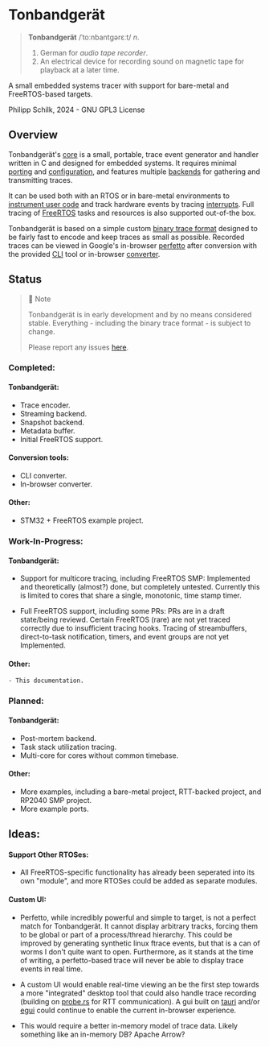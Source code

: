 # Tonbandgerät

> **Tonbandgerät** /ˈtoːnbantɡərɛːt/ _n_.
>
> 1) German for _audio tape recorder_.
> 2) An electrical device for recording sound on magnetic tape for playback at a later time.

A small embedded systems tracer with support for bare-metal and FreeRTOS-based targets.

Philipp Schilk, 2024 - GNU GPL3 License

## Overview
Tonbandgerät's [core](https://github.com/schilkp/Tonbandgeraet/tree/main/tband) is a small, portable, trace event generator
and handler written in C and designed for embedded systems. It requires minimal [porting](./porting.md) and [configuration](./config.md),
and features multiple [backends](./handling.md) for gathering and transmitting traces.

It can be used both with an RTOS or in bare-metal environments to [instrument user code](./evtmarkers.md) and track hardware events by tracing [interrupts](./interrupts.md).
Full tracing of [FreeRTOS](https://www.freertos.org/index.html) tasks and resources is also supported out-of-the box.

Tonbandgerät is based on a simple custom [binary trace format](./bin_format.md) designed to be fairly fast to encode and keep traces as small as possible. Recorded
traces can be viewed in Google's in-browser [perfetto](https://perfetto.dev) after conversion with the provided [CLI](./tband_cli.md) tool
or in-browser [converter](./web.md).

## Status

> 🚧 Note
> 
> Tonbandgerät is in early development and by no means considered stable. Everything - including the
> binary trace format - is subject to change.
> 
> Please report any issues [here](https://github.com/schilkp/Tonbandgeraet/issues).

### Completed:

#### Tonbandgerät:
- Trace encoder.
- Streaming backend.
- Snapshot backend.
- Metadata buffer.
- Initial FreeRTOS support.

#### Conversion tools:
- CLI converter.
- In-browser converter.

#### Other:
- STM32 + FreeRTOS example project.

### Work-In-Progress:

#### Tonbandgerät:

- Support for multicore tracing, including FreeRTOS SMP:
  Implemented and theoretically (almost?) done, but completely untested. Currently this
  is limited to cores that share a single, monotonic, time stamp timer.

- Full FreeRTOS support, including some PRs: PRs are in a draft state/being
  reviewd. Certain FreeRTOS (rare) are not yet traced correctly due to insufficient
  tracing hooks. Tracing of streambuffers, direct-to-task notification, timers, and
  event groups are not yet Implemented.


#### Other:
    - This documentation.

### Planned:

#### Tonbandgerät:
- Post-mortem backend.
- Task stack utilization tracing.
- Multi-core for cores without common timebase.

#### Other:
- More examples, including a bare-metal project, RTT-backed project, and
  RP2040 SMP project.
- More example ports.

## Ideas:

#### Support Other RTOSes:
- All FreeRTOS-specific functionality has already been seperated into its own "module", and more RTOSes
  could be added as separate modules.

#### Custom UI:
- Perfetto, while incredibly powerful and simple to target, is not a perfect match for Tonbandgerät.
  It cannot display arbitrary tracks, forcing them to be global or part of a process/thread hierarchy.
  This could be improved by generating synthetic linux ftrace events, but that is a can of worms I don't
  quite want to open. Furthermore, as it stands at the time of writing, a perfetto-based trace will never
  be able to display trace events in real time.

- A custom UI would enable real-time viewing an be the first step towards a more "integrated" desktop tool that
  could also handle trace recording (building on [probe.rs](https://probe.rs/) for RTT communication). A gui
  built on [tauri](https://tauri.app/) and/or [egui](https://github.com/emilk/egui) could continue to enable
  the current in-browser experience.

- This would require a better in-memory model of trace data. Likely something like an in-memory DB? Apache Arrow?
